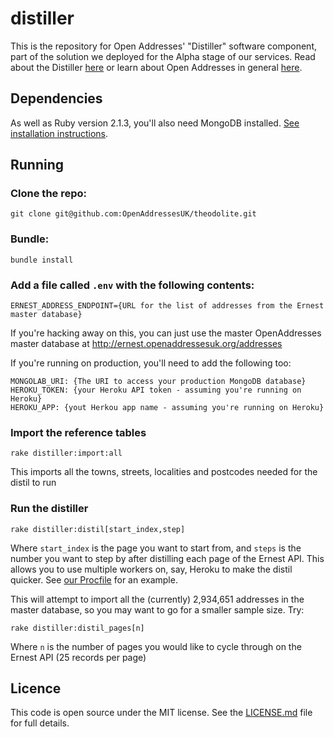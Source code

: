 distiller
=========
This is the repository for Open Addresses' "Distiller" software component, part of the solution we deployed for the Alpha stage of our services. Read about the Distiller [here](http://openaddressesuk.org/docs) or learn about Open Addresses in general [here](http://openaddressesuk.org).

## Dependencies

As well as Ruby version 2.1.3, you'll also need MongoDB installed. [See installation instructions](http://docs.mongodb.org/manual/installation/).

## Running

### Clone the repo:

    git clone git@github.com:OpenAddressesUK/theodolite.git

### Bundle:

    bundle install

### Add a file called `.env` with the following contents:

    ERNEST_ADDRESS_ENDPOINT={URL for the list of addresses from the Ernest master database}
  
If you're hacking away on this, you can just use the master OpenAddresses master database at http://ernest.openaddressesuk.org/addresses
    
If you're running on production, you'll need to add the following too:

    MONGOLAB_URI: {The URI to access your production MongoDB database}
    HEROKU_TOKEN: {your Heroku API token - assuming you're running on Heroku}
    HEROKU_APP: {yout Herkou app name - assuming you're running on Heroku}
    
### Import the reference tables

    rake distiller:import:all
    
This imports all the towns, streets, localities and postcodes needed for the distil to run

### Run the distiller

    rake distiller:distil[start_index,step]
    
Where `start_index` is the page you want to start from, and `steps` is the number you want to step by after distilling each page of the Ernest API. This allows you to use multiple workers on, say, Heroku to make the distil quicker. See [our Procfile](https://github.com/OpenAddressesUK/distiller/blob/master/Procfile) for an example.
    
This will attempt to import all the (currently)  2,934,651 addresses in the master database, so you may want to go for a smaller sample size. Try:

    rake distiller:distil_pages[n]

Where `n` is the number of pages you would like to cycle through on the Ernest API (25 records per page)

## Licence
This code is open source under the MIT license. See the [LICENSE.md](LICENSE.md) file for full details.
